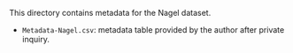 This directory contains metadata for the Nagel dataset.
- `Metadata-Nagel.csv`: metadata table provided by the author after private inquiry.
